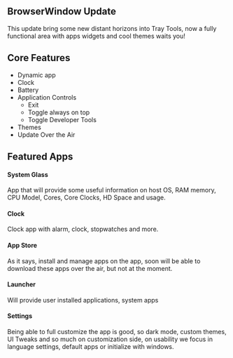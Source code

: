 ## BrowserWindow Update
This update bring some new distant horizons into Tray Tools, now a fully functional area with apps widgets and cool themes waits you!
## Core Features
- Dynamic app
- Clock
- Battery
- Application Controls
	- Exit
	- Toggle always on top
	- Toggle Developer Tools 
- Themes
- Update Over the Air
## Featured Apps
#### System Glass
App that will provide some useful information on host OS, RAM memory, CPU Model, Cores, Core Clocks, HD Space and usage.
#### Clock
Clock app with alarm, clock, stopwatches and more.
#### App Store
As it says, install and manage apps on the app, soon will be able to download these apps over the air, but not at the moment.
#### Launcher
Will provide user installed applications, system apps
#### Settings
Being able to full customize the app is good, so dark mode, custom themes, UI Tweaks and so much on customization side, on usability we focus in language settings, default apps or initialize with windows.
